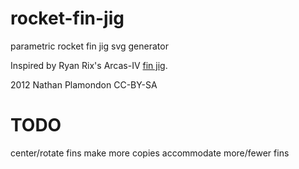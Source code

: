 rocket-fin-jig
==============

parametric rocket fin jig svg generator

Inspired by Ryan Rix's Arcas-IV [fin jig](http://www.thingiverse.com/thing:18713).

2012 Nathan Plamondon CC-BY-SA

TODO
====
center/rotate fins
make more copies
accommodate more/fewer fins
